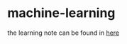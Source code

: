 # machine-learning

the learning note can be found in [here](https://leilei37.github.io/2023/08/31/ml/)
